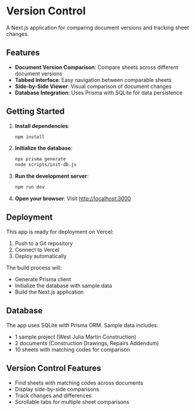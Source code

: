 # Version Control

A Next.js application for comparing document versions and tracking sheet changes.

## Features

- **Document Version Comparison**: Compare sheets across different document versions
- **Tabbed Interface**: Easy navigation between comparable sheets
- **Side-by-Side Viewer**: Visual comparison of document changes
- **Database Integration**: Uses Prisma with SQLite for data persistence

## Getting Started

1. **Install dependencies**:
   ```bash
   npm install
   ```

2. **Initialize the database**:
   ```bash
   npx prisma generate
   node scripts/init-db.js
   ```

3. **Run the development server**:
   ```bash
   npm run dev
   ```

4. **Open your browser**:
   Visit [http://localhost:3000](http://localhost:3000)

## Deployment

This app is ready for deployment on Vercel:

1. Push to a Git repository
2. Connect to Vercel
3. Deploy automatically

The build process will:
- Generate Prisma client
- Initialize the database with sample data
- Build the Next.js application

## Database

The app uses SQLite with Prisma ORM. Sample data includes:
- 1 sample project (West Julia Martin Construction)
- 2 documents (Construction Drawings, Repairs Addendum)
- 10 sheets with matching codes for comparison

## Version Control Features

- Find sheets with matching codes across documents
- Display side-by-side comparisons
- Track changes and differences
- Scrollable tabs for multiple sheet comparisons
